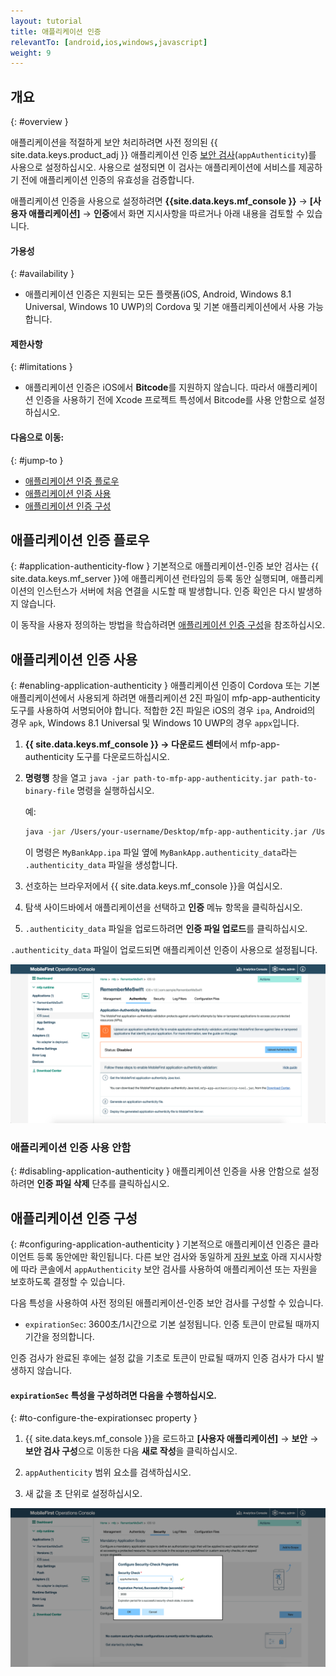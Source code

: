 ```yaml
---
layout: tutorial
title: 애플리케이션 인증
relevantTo: [android,ios,windows,javascript]
weight: 9
---
```

<!-- NLS_CHARSET=UTF-8 -->
## 개요
{: #overview }

애플리케이션을 적절하게 보안 처리하려면 사전 정의된 {{ site.data.keys.product_adj }} 애플리케이션 인증 [보안 검사](../#security-check)(`appAuthenticity`)를 사용으로 설정하십시오. 사용으로 설정되면 이 검사는 애플리케이션에 서비스를 제공하기 전에 애플리케이션 인증의 유효성을 검증합니다. 

애플리케이션 인증을 사용으로 설정하려면 **{{site.data.keys.mf_console }}**
→ **[사용자 애플리케이션]** → **인증**에서
화면 지시사항을 따르거나 아래 내용을 검토할 수 있습니다. 

#### 가용성
{: #availability }
* 애플리케이션 인증은 지원되는 모든 플랫폼(iOS, Android, Windows 8.1 Universal, Windows 10 UWP)의 Cordova 및 기본 애플리케이션에서 사용 가능합니다. 

#### 제한사항
{: #limitations }
* 애플리케이션 인증은 iOS에서 **Bitcode**를 지원하지 않습니다. 따라서 애플리케이션 인증을 사용하기 전에 Xcode 프로젝트 특성에서 Bitcode를 사용 안함으로 설정하십시오. 

#### 다음으로 이동:
{: #jump-to }
- [애플리케이션 인증 플로우](#application-authenticity-flow)
- [애플리케이션 인증 사용](#enabling-application-authenticity)
- [애플리케이션 인증 구성](#configuring-application-authenticity)

## 애플리케이션 인증 플로우
{: #application-authenticity-flow }
기본적으로 애플리케이션-인증 보안 검사는 {{ site.data.keys.mf_server }}에 애플리케이션 런타임의 등록 동안 실행되며, 애플리케이션의 인스턴스가 서버에 처음 연결을 시도할 때 발생합니다. 인증 확인은 다시 발생하지 않습니다. 

이 동작을 사용자 정의하는 방법을 학습하려면 [애플리케이션 인증 구성](#configuring-application-authenticity)을 참조하십시오.

## 애플리케이션 인증 사용
{: #enabling-application-authenticity }
애플리케이션 인증이 Cordova 또는 기본 애플리케이션에서 사용되게 하려면 애플리케이션 2진 파일이 mfp-app-authenticity 도구를 사용하여 서명되어야 합니다. 적합한 2진 파일은 iOS의 경우 `ipa`, Android의 경우 `apk`, Windows 8.1 Universal 및 Windows 10 UWP의 경우 `appx`입니다. 

1. **{{ site.data.keys.mf_console }} → 다운로드 센터**에서 mfp-app-authenticity 도구를 다운로드하십시오. 
2. **명령행** 창을 열고 `java -jar path-to-mfp-app-authenticity.jar path-to-binary-file` 명령을 실행하십시오. 

   예: 

   ```bash
   java -jar /Users/your-username/Desktop/mfp-app-authenticity.jar /Users/your-username/Desktop/MyBankApp.ipa
   ```

   이 명령은 `MyBankApp.ipa` 파일 옆에 `MyBankApp.authenticity_data`라는 `.authenticity_data` 파일을 생성합니다. 

3. 선호하는 브라우저에서 {{ site.data.keys.mf_console }}을 여십시오. 
4. 탐색 사이드바에서 애플리케이션을 선택하고 **인증** 메뉴 항목을 클릭하십시오.
5. `.authenticity_data` 파일을 업로드하려면 **인증 파일 업로드**를 클릭하십시오. 

`.authenticity_data` 파일이 업로드되면 애플리케이션 인증이 사용으로 설정됩니다. 

![애플리케이션 인증 사용](enable_application_authenticity.png)

### 애플리케이션 인증 사용 안함
{: #disabling-application-authenticity }
애플리케이션 인증을 사용 안함으로 설정하려면 **인증 파일 삭제** 단추를 클릭하십시오.

## 애플리케이션 인증 구성
{: #configuring-application-authenticity }
기본적으로 애플리케이션 인증은 클라이언트 등록 동안에만 확인됩니다. 다른 보안 검사와 동일하게 [자원 보호](../#protecting-resources) 아래 지시사항에 따라 콘솔에서 `appAuthenticity` 보안 검사를 사용하여 애플리케이션 또는 자원을 보호하도록 결정할 수 있습니다. 

다음 특성을 사용하여 사전 정의된 애플리케이션-인증 보안 검사를 구성할 수 있습니다.

- `expirationSec`: 3600초/1시간으로 기본 설정됩니다. 인증 토큰이 만료될 때까지 기간을 정의합니다.

인증 검사가 완료된 후에는 설정 값을 기초로 토큰이 만료될 때까지 인증 검사가 다시 발생하지 않습니다. 

#### `expirationSec` 특성을 구성하려면 다음을 수행하십시오. 
{: #to-configure-the-expirationsec property }
1. {{ site.data.keys.mf_console }}을 로드하고 **[사용자 애플리케이션]** → **보안** → **보안 검사 구성**으로 이동한 다음 **새로 작성**을 클릭하십시오. 

2. `appAuthenticity` 범위 요소를 검색하십시오.

3. 새 값을 초 단위로 설정하십시오. 

![콘솔에서 expirationSec 특성 구성](configuring_expirationSec.png)
